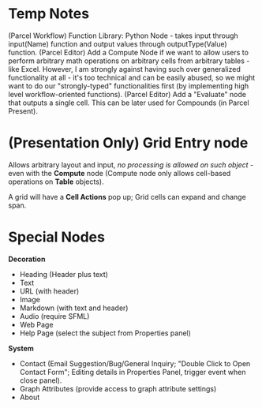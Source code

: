 <!--This is the official text doc for final specification of all nodes.-->

# Temp Notes

(Parcel Workflow) Function Library: Python Node - takes input through input(Name) function and output values through outputType(Value) function.
(Parcel Editor) Add a Compute Node if we want to allow users to perform arbitrary math operations on arbitrary cells from arbitrary tables - like Excel. However, I am strongly against having such over generalized functionality at all - it's too technical and can be easily abused, so we might want to do our "strongly-typed" functionalities first (by implementing high level workflow-oriented functions).
(Parcel Editor) Add a "Evaluate" node that outputs a single cell. This can be later used for Compounds (in Parcel Present).

# (Presentation Only) Grid Entry node

Allows arbitrary layout and input, *no processing is allowed on such object* - even with the **Compute** node (Compute node only allows cell-based operations on **Table** objects). 

A grid will have a **Cell Actions** pop up; Grid cells can expand and change span.

# Special Nodes

<!--Special nodes usually have specialized front-end supports, but they are defined in their own Toolbox assembly, so when CLI program tries to execute them it can just ignore those nodes and can still deserialize the graph file - and there is no dependancy on WPF module.-->

**Decoration**

* Heading (Header plus text)
* Text
* URL (with header)
* Image
* Markdown (with text and header)
* Audio (require SFML)
* Web Page
* Help Page (select the subject from Properties panel)
  
**System**

* Contact (Email Suggestion/Bug/General Inquiry; "Double Click to Open Contact Form"; Editing details in Properties Panel, trigger event when close panel).
* Graph Attributes (provide access to graph attribute settings)
* About